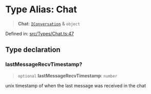 # Type Alias: Chat

> **Chat**: [`IConversation`](../namespaces/proto/interfaces/IConversation.md) & `object`

Defined in: [src/Types/Chat.ts:47](https://github.com/WhiskeySockets/Baileys/blob/2fdabb7f387029b680a2c5e056c7022c25b0f110/src/Types/Chat.ts#L47)

## Type declaration

### lastMessageRecvTimestamp?

> `optional` **lastMessageRecvTimestamp**: `number`

unix timestamp of when the last message was received in the chat
